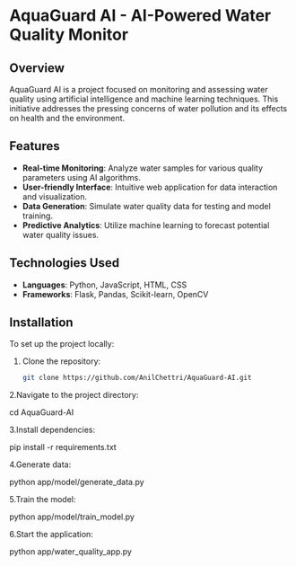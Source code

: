 # AquaGuard AI - AI-Powered Water Quality Monitor

## Overview

AquaGuard AI is a project focused on monitoring and assessing water quality using artificial intelligence and machine learning techniques. This initiative addresses the pressing concerns of water pollution and its effects on health and the environment.

## Features

- **Real-time Monitoring**: Analyze water samples for various quality parameters using AI algorithms.
- **User-friendly Interface**: Intuitive web application for data interaction and visualization.
- **Data Generation**: Simulate water quality data for testing and model training.
- **Predictive Analytics**: Utilize machine learning to forecast potential water quality issues.

## Technologies Used

- **Languages**: Python, JavaScript, HTML, CSS
- **Frameworks**: Flask, Pandas, Scikit-learn, OpenCV
  

## Installation

To set up the project locally:

1. Clone the repository:
   ```bash
   git clone https://github.com/AnilChettri/AquaGuard-AI.git

2.Navigate to the project directory:

  cd AquaGuard-AI

3.Install dependencies:

  pip install -r requirements.txt

4.Generate data:

  python app/model/generate_data.py

5.Train the model:

 python app/model/train_model.py

6.Start the application:

 python app/water_quality_app.py

